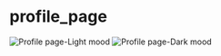 # profile_page
![Profile page-Light mood](https://github.com/Besheer-74/Profile-page_assignment-/assets/142359151/51eb9432-b632-41e9-b5bb-b6979708083a)
![Profile page-Dark mood](https://github.com/Besheer-74/Profile-page_assignment-/assets/142359151/f2cf8020-7d6b-487d-90ca-df910b88a7e4)
